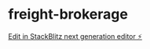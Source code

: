# freight-brokerage

[Edit in StackBlitz next generation editor ⚡️](https://stackblitz.com/~/github.com/Liquidt2/freight-brokerage)